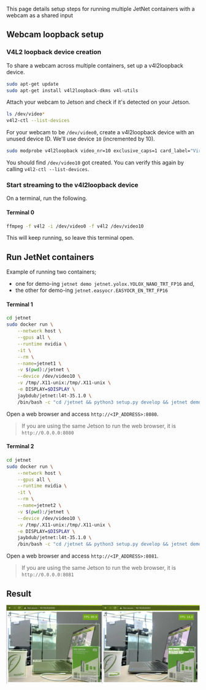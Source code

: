 This page details setup steps for running multiple JetNet containers with a webcam as a shared input

## Webcam loopback setup

### V4L2 loopback device creation

To share a webcam across multiple containers, set up a v4l2loopback device.

```bash
sudo apt-get update
sudo apt-get install v4l2loopback-dkms v4l-utils
```

Attach your webcam to Jetson and check if it's detected on your Jetson.

```bash
ls /dev/video*
v4l2-ctl --list-devices
```

For your webcam to be `/dev/video0`, create a v4l2loopback device with an unused device ID.  We'll use device `10` (incremented by 10).

```bash
sudo modprobe v4l2loopback video_nr=10 exclusive_caps=1 card_label="Virtual webcam"
```

You should find `/dev/video10` got created.  You can verify this again by calling ``v4l2-ctl --list-devices``.

### Start streaming to the v4l2loopback device

On a terminal, run the following.

#### Terminal 0

```bash
ffmpeg -f v4l2 -i /dev/video0 -f v4l2 /dev/video10
```

This will keep running, so leave this terminal open.


## Run JetNet containers

Example of running two containers;

- one for demo-ing `jetnet demo jetnet.yolox.YOLOX_NANO_TRT_FP16` and,
- the other for demo-ing `jetnet.easyocr.EASYOCR_EN_TRT_FP16`

#### Terminal 1

```bash
cd jetnet
sudo docker run \
    --network host \
    --gpus all \
    --runtime nvidia \
    -it \
    --rm \
    --name=jetnet1 \
    -v $(pwd):/jetnet \
    --device /dev/video10 \
    -v /tmp/.X11-unix:/tmp/.X11-unix \
    -e DISPLAY=$DISPLAY \
    jaybdub/jetnet:l4t-35.1.0 \
    /bin/bash -c "cd /jetnet && python3 setup.py develop && jetnet demo --port 8080 --camera_device 10 jetnet.yolox.YOLOX_NANO_TRT_FP16"
```

Open a web browser and access `http://<IP_ADDRESS>:8080`.

> If you are using the same Jetson to run the web browser, it is `http://0.0.0.0:8080`

#### Terminal 2

```bash 
cd jetnet
sudo docker run \
    --network host \
    --gpus all \
    --runtime nvidia \
    -it \
    --rm \
    --name=jetnet2 \
    -v $(pwd):/jetnet \
    --device /dev/video10 \
    -v /tmp/.X11-unix:/tmp/.X11-unix \
    -e DISPLAY=$DISPLAY \
    jaybdub/jetnet:l4t-35.1.0 \
    /bin/bash -c "cd /jetnet && python3 setup.py develop && jetnet demo --port 8081 --camera_device 10 jetnet.easyocr.EASYOCR_EN_TRT_FP16"
```

Open a web browser and access `http://<IP_ADDRESS>:8081`.

> If you are using the same Jetson to run the web browser, it is `http://0.0.0.0:8081`

## Result

![](./assets/two-containers.png)
